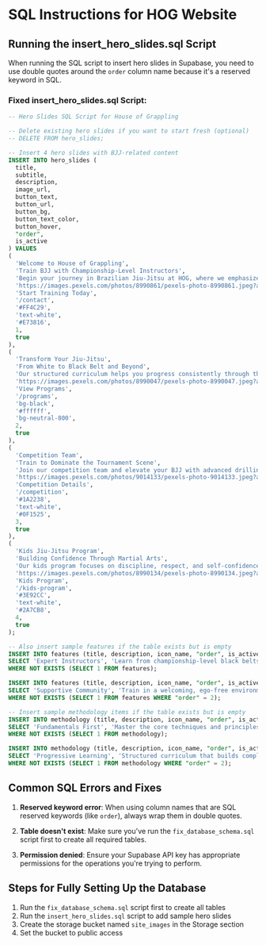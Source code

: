 # SQL Instructions for HOG Website

## Running the insert_hero_slides.sql Script

When running the SQL script to insert hero slides in Supabase, you need to use double quotes around the `order` column name because it's a reserved keyword in SQL.

### Fixed insert_hero_slides.sql Script:

```sql
-- Hero Slides SQL Script for House of Grappling

-- Delete existing hero slides if you want to start fresh (optional)
-- DELETE FROM hero_slides;

-- Insert 4 hero slides with BJJ-related content
INSERT INTO hero_slides (
  title, 
  subtitle, 
  description, 
  image_url, 
  button_text, 
  button_url, 
  button_bg, 
  button_text_color, 
  button_hover, 
  "order", 
  is_active
) VALUES 
(
  'Welcome to House of Grappling',
  'Train BJJ with Championship-Level Instructors',
  'Begin your journey in Brazilian Jiu-Jitsu at HOG, where we emphasize technical excellence in a supportive, ego-free environment.',
  'https://images.pexels.com/photos/8990861/pexels-photo-8990861.jpeg?auto=compress&cs=tinysrgb&w=1260&h=750&dpr=2',
  'Start Training Today',
  '/contact',
  '#FF4C29',
  'text-white',
  '#E73816',
  1,
  true
),
(
  'Transform Your Jiu-Jitsu',
  'From White to Black Belt and Beyond',
  'Our structured curriculum helps you progress consistently through the ranks with detailed instruction and personalized feedback.',
  'https://images.pexels.com/photos/8990047/pexels-photo-8990047.jpeg?auto=compress&cs=tinysrgb&w=1260&h=750&dpr=2',
  'View Programs',
  '/programs',
  'bg-black',
  '#ffffff',
  'bg-neutral-800',
  2,
  true
),
(
  'Competition Team',
  'Train to Dominate the Tournament Scene',
  'Join our competition team and elevate your BJJ with advanced drilling, specific training, and comprehensive competition preparation.',
  'https://images.pexels.com/photos/9014133/pexels-photo-9014133.jpeg?auto=compress&cs=tinysrgb&w=1260&h=750&dpr=2',
  'Competition Details',
  '/competition',
  '#1A2238',
  'text-white',
  '#0F1525',
  3,
  true
),
(
  'Kids Jiu-Jitsu Program',
  'Building Confidence Through Martial Arts',
  'Our kids program focuses on discipline, respect, and self-confidence while teaching effective self-defense in a fun, safe environment.',
  'https://images.pexels.com/photos/8990134/pexels-photo-8990134.jpeg?auto=compress&cs=tinysrgb&w=1260&h=750&dpr=2',
  'Kids Program',
  '/kids-program',
  '#3E92CC',
  'text-white',
  '#2A7CB8',
  4,
  true
);

-- Also insert sample features if the table exists but is empty
INSERT INTO features (title, description, icon_name, "order", is_active)
SELECT 'Expert Instructors', 'Learn from championship-level black belts with decades of combined experience.', 'Award', 1, true
WHERE NOT EXISTS (SELECT 1 FROM features);

INSERT INTO features (title, description, icon_name, "order", is_active)
SELECT 'Supportive Community', 'Train in a welcoming, ego-free environment focused on mutual growth and respect.', 'Users', 2, true
WHERE NOT EXISTS (SELECT 1 FROM features WHERE "order" = 2);

-- Insert sample methodology items if the table exists but is empty
INSERT INTO methodology (title, description, icon_name, "order", is_active)
SELECT 'Fundamentals First', 'Master the core techniques and principles that form the foundation of effective BJJ.', 'Shield', 1, true
WHERE NOT EXISTS (SELECT 1 FROM methodology);

INSERT INTO methodology (title, description, icon_name, "order", is_active)
SELECT 'Progressive Learning', 'Structured curriculum that builds complexity as you advance in your journey.', 'Target', 2, true
WHERE NOT EXISTS (SELECT 1 FROM methodology WHERE "order" = 2);
```

## Common SQL Errors and Fixes

1. **Reserved keyword error**: When using column names that are SQL reserved keywords (like `order`), always wrap them in double quotes.

2. **Table doesn't exist**: Make sure you've run the `fix_database_schema.sql` script first to create all required tables.

3. **Permission denied**: Ensure your Supabase API key has appropriate permissions for the operations you're trying to perform.

## Steps for Fully Setting Up the Database

1. Run the `fix_database_schema.sql` script first to create all tables
2. Run the `insert_hero_slides.sql` script to add sample hero slides
3. Create the storage bucket named `site_images` in the Storage section
4. Set the bucket to public access 